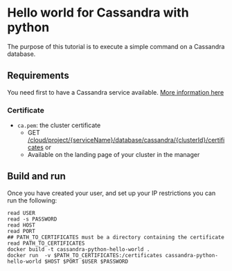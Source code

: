 # Hello world for Cassandra with python

The purpose of this tutorial is to execute a simple command on a Cassandra database.

## Requirements

You need first to have a Cassandra service available. [More information here](https://www.ovhcloud.com/en/public-cloud/apache-cassandra/)

### Certificate

*  `ca.pem`: the cluster certificate
    * GET [/cloud/project/{serviceName}/database/cassandra/{clusterId}/certificates](https://api.ovh.com/console/#/cloud/project/{serviceName}/database/cassandra/{clusterId}/certificates~GET) or
    * Available on the landing page of your cluster in the manager

## Build and run

Once you have created your user, and set up your IP restrictions you can run the following:

```console
read USER
read -s PASSWORD
read HOST
read PORT
## PATH_TO_CERTIFICATES must be a directory containing the certificate
read PATH_TO_CERTIFICATES
docker build -t cassandra-python-hello-world .
docker run  -v $PATH_TO_CERTIFICATES:/certificates cassandra-python-hello-world $HOST $PORT $USER $PASSWORD
```
